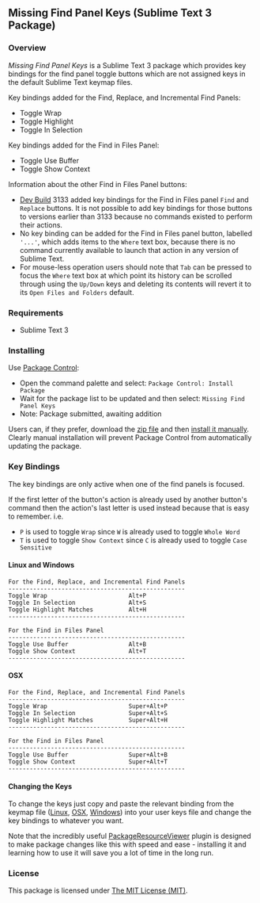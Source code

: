 
## Missing Find Panel Keys (Sublime Text 3 Package)

### Overview

*Missing Find Panel Keys* is a Sublime Text 3 package which provides key bindings for the find panel toggle buttons which are not assigned keys in the default Sublime Text keymap files.

Key bindings added for the Find, Replace, and Incremental Find Panels:

- Toggle Wrap
- Toggle Highlight
- Toggle In Selection

Key bindings added for the Find in Files Panel:

- Toggle Use Buffer
- Toggle Show Context

Information about the other Find in Files Panel buttons:

- [Dev Build](https://www.sublimetext.com/3dev) 3133 added key bindings for the Find in Files panel `Find` and `Replace` buttons. It is not possible to add key bindings for those buttons to versions earlier than 3133 because no commands existed to perform their actions.
- No key binding can be added for the Find in Files panel button, labelled `'...'`, which adds items to the `Where` text box, because there is no command currently available to launch that action in any version of Sublime Text.
- For mouse-less operation users should note that `Tab` can be pressed to focus the `Where` text box at which point its history can be scrolled through using the `Up/Down` keys and deleting its contents will revert it to its `Open Files and Folders` default.

### Requirements

- Sublime Text 3

### Installing

Use [Package Control](https://packagecontrol.io/):

- Open the command palette and select: `Package Control: Install Package`
- Wait for the package list to be updated and then select: `Missing Find Panel Keys`
- Note: Package submitted, awaiting addition

Users can, if they prefer, download the [zip file](https://github.com/mattst/SublimeMissingFindPanelKeys/archive/master.zip) and then [install it manually](http://docs.sublimetext.info/en/latest/extensibility/packages.html). Clearly manual installation will prevent Package Control from automatically updating the package.

### Key Bindings

The key bindings are only active when one of the find panels is focused.

If the first letter of the button's action is already used by another button's command then the action's last letter is used instead because that is easy to remember. i.e.

- `P` is used to toggle `Wrap` since `W` is already used to toggle `Whole Word`
- `T` is used to toggle `Show Context` since `C` is already used to toggle `Case Sensitive`

#### Linux and Windows

    For the Find, Replace, and Incremental Find Panels
    --------------------------------------------------
    Toggle Wrap                       Alt+P
    Toggle In Selection               Alt+S
    Toggle Highlight Matches          Alt+H
    --------------------------------------------------

    For the Find in Files Panel
    --------------------------------------------------
    Toggle Use Buffer                 Alt+B
    Toggle Show Context               Alt+T
    --------------------------------------------------

#### OSX

    For the Find, Replace, and Incremental Find Panels
    --------------------------------------------------
    Toggle Wrap                       Super+Alt+P
    Toggle In Selection               Super+Alt+S
    Toggle Highlight Matches          Super+Alt+H
    --------------------------------------------------

    For the Find in Files Panel
    --------------------------------------------------
    Toggle Use Buffer                 Super+Alt+B
    Toggle Show Context               Super+Alt+T
    --------------------------------------------------

#### Changing the Keys

To change the keys just copy and paste the relevant binding from the keymap file ([Linux](https://github.com/mattst/SublimeMissingFindPanelKeys/blob/master/Default%20(Linux).sublime-keymap), [OSX](https://github.com/mattst/SublimeMissingFindPanelKeys/blob/master/Default%20(OSX).sublime-keymap), [Windows](https://github.com/mattst/SublimeMissingFindPanelKeys/blob/master/Default%20(Windows).sublime-keymap)) into your user keys file and change the key bindings to whatever you want.

Note that the incredibly useful [PackageResourceViewer](https://packagecontrol.io/packages/PackageResourceViewer) plugin is designed to make package changes like this with speed and ease - installing it and learning how to use it will save you a lot of time in the long run.

### License

This package is licensed under [The MIT License (MIT)](https://github.com/mattst/SublimeMissingFindPanelKeys/blob/master/LICENSE).
